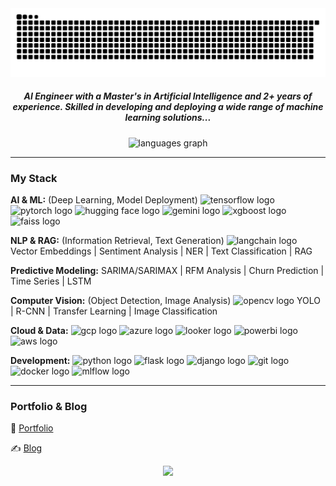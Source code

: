 <img src="https://raw.githubusercontent.com/Risad-Raihan/Risad-Raihan/output/snake.svg" alt="Snake animation" />

<h5 align="center">AI Engineer with a Master's in Artificial Intelligence and 2+ years of experience. Skilled in developing and deploying a wide range of machine learning solutions...</h5>

<div align="center">
  <img src="https://github-readme-stats.vercel.app/api/top-langs?username=Risad-Raihan&locale=en&hide_title=false&layout=compact&card_width=320&langs_count=5&theme=dracula&hide_border=false&order=2" height="150" alt="languages graph"  />
</div>

---

### My Stack

**AI & ML:** (Deep Learning, Model Deployment)
<img src="https://img.shields.io/badge/TensorFlow-%23FF6F00.svg?style=for-the-badge&logo=tensorflow&logoColor=white" height="25" alt="tensorflow logo"  />
<img src="https://img.shields.io/badge/PyTorch-%23EE4C2C.svg?style=for-the-badge&logo=pytorch&logoColor=white" height="25" alt="pytorch logo"  />
<img src="https://img.shields.io/badge/Hugging%20Face-%23FFD21F.svg?style=for-the-badge&logo=huggingface&logoColor=black" height="25" alt="hugging face logo"  />
<img src="https://img.shields.io/badge/Google%20AI-%234285F4.svg?style=for-the-badge&logo=google-ai&logoColor=white" height="25" alt="gemini logo"  />
<img src="https://img.shields.io/badge/XGBoost-%23F06117.svg?style=for-the-badge&logo=xgboost&logoColor=white" height="25" alt="xgboost logo"  />
<img src="https://img.shields.io/badge/FAISS-%2334A853.svg?style=for-the-badge&logoColor=white" height="25" alt="faiss logo"  />

**NLP & RAG:** (Information Retrieval, Text Generation)
<img src="https://img.shields.io/badge/LangChain-%2300C698.svg?style=for-the-badge&logoColor=white" height="25" alt="langchain logo"  /> Vector Embeddings | Sentiment Analysis | NER | Text Classification | RAG

**Predictive Modeling:**
SARIMA/SARIMAX | RFM Analysis | Churn Prediction | Time Series | LSTM

**Computer Vision:** (Object Detection, Image Analysis)
<img src="https://img.shields.io/badge/OpenCV-%2327AE60.svg?style=for-the-badge&logo=opencv&logoColor=white" height="25" alt="opencv logo"  /> YOLO | R-CNN | Transfer Learning | Image Classification

**Cloud & Data:**
<img src="https://img.shields.io/badge/Google%20Cloud-%234285F4.svg?style=for-the-badge&logo=google-cloud&logoColor=white" height="25" alt="gcp logo"  />
<img src="https://img.shields.io/badge/Microsoft%20Azure-%230078D4.svg?style=for-the-badge&logo=microsoft-azure&logoColor=white" height="25" alt="azure logo"  />
<img src="https://img.shields.io/badge/Looker-%233367D6.svg?style=for-the-badge&logoColor=white" height="25" alt="looker logo"  />
<img src="https://img.shields.io/badge/Power%20BI-%23F2C811.svg?style=for-the-badge&logo=powerbi&logoColor=black" height="25" alt="powerbi logo"  />
<img src="https://img.shields.io/badge/Amazon%20AWS-%23232F3E.svg?style=for-the-badge&logo=amazonaws&logoColor=white" height="25" alt="aws logo"  />

**Development:**
<img src="https://img.shields.io/badge/Python-%233776AB.svg?style=for-the-badge&logo=python&logoColor=white" height="25" alt="python logo"  />
<img src="https://img.shields.io/badge/Flask-%23000000.svg?style=for-the-badge&logo=flask&logoColor=white" height="25" alt="flask logo"  />
<img src="https://img.shields.io/badge/Django-%23092E20.svg?style=for-the-badge&logo=django&logoColor=white" height="25" alt="django logo"  />
<img src="https://img.shields.io/badge/Git-%23F05032.svg?style=for-the-badge&logo=git&logoColor=white" height="25" alt="git logo"  />
<img src="https://img.shields.io/badge/Docker-%232496ED.svg?style=for-the-badge&logo=docker&logoColor=white" height="25" alt="docker logo"  />
<img src="https://img.shields.io/badge/MLflow-%23000000.svg?style=for-the-badge&logoColor=white" height="25" alt="mlflow logo"  />

---

### Portfolio & Blog

🔗 [Portfolio](https://www.risadfindingpatterns.com/)

✍️ [Blog](https://www.risadfindingpatterns.com/blog)

<div align="center">
  <img src="https://profile-counter.glitch.me/Risad-Raihan/count.svg?" />
</div>
